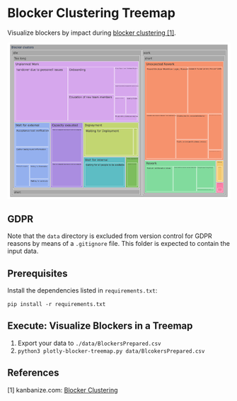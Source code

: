 # Blocker Clustering Treemap    

Visualize blockers by impact during [blocker clustering \[1\]](#ref-1).

![Screenshot](doc/screenshot.png)

## GDPR

Note that the `data` directory is excluded from version control for GDPR reasons by means of a `.gitignore` file. This folder is expected to contain the input data.

## Prerequisites

Install the dependencies listed in `requirements.txt`:

```shell
pip install -r requirements.txt
```

## Execute: Visualize Blockers in a Treemap

1. Export your data to `./data/BlockersPrepared.csv`
2. `python3 plotly-blocker-treemap.py data/BlcokersPrepared.csv`

## References

<a name="ref-1">[1]</a> kanbanize.com: [Blocker Clustering](https://kanbanize.com/kanban-resources/kanban-analytics/block-clustering)
